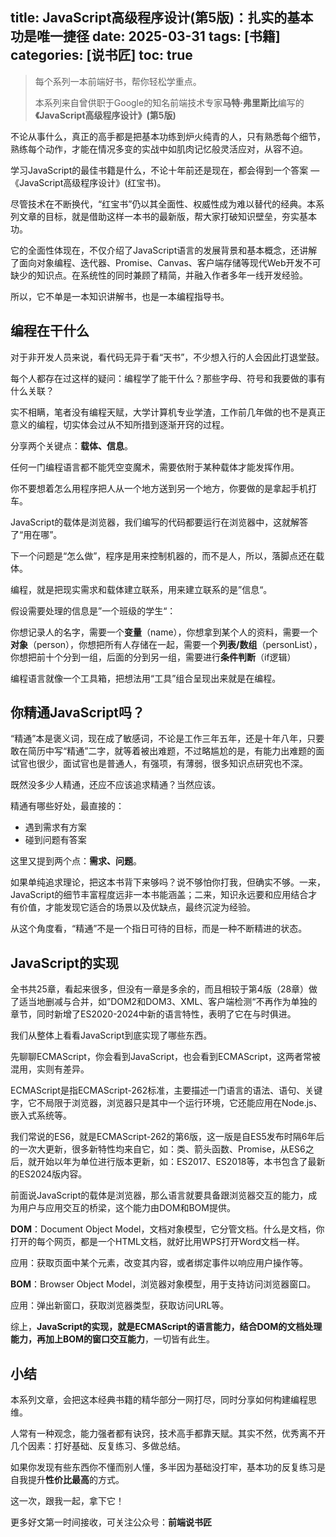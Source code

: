 title: JavaScript高级程序设计(第5版)：扎实的基本功是唯一捷径
date: 2025-03-31
tags: [书籍]
categories: [说书匠]
toc: true
---

> 每个系列一本前端好书，帮你轻松学重点。
>
> 本系列来自曾供职于Google的知名前端技术专家**马特·弗里斯比**编写的 **《JavaScript高级程序设计》(第5版)**

不论从事什么，真正的高手都是把基本功练到炉火纯青的人，只有熟悉每个细节，熟练每个动作，才能在情况多变的实战中如肌肉记忆般灵活应对，从容不迫。

学习JavaScript的最佳书籍是什么，不论十年前还是现在，都会得到一个答案 —《JavaScript高级程序设计》(红宝书)。

尽管技术在不断换代，“红宝书”仍以其全面性、权威性成为难以替代的经典。本系列文章的目标，就是借助这样一本书的最新版，帮大家打破知识壁垒，夯实基本功。

它的全面性体现在，不仅介绍了JavaScript语言的发展背景和基本概念，还讲解了面向对象编程、迭代器、Promise、Canvas、客户端存储等现代Web开发不可缺少的知识点。在系统性的同时兼顾了精简，并融入作者多年一线开发经验。

所以，它不单是一本知识讲解书，也是一本编程指导书。

## 编程在干什么

对于非开发人员来说，看代码无异于看“天书”，不少想入行的人会因此打退堂鼓。

每个人都存在过这样的疑问：编程学了能干什么？那些字母、符号和我要做的事有什么关联？

实不相瞒，笔者没有编程天赋，大学计算机专业学渣，工作前几年做的也不是真正意义的编程，切实体会过从不知所措到逐渐开窍的过程。

分享两个关键点：**载体、信息**。

任何一门编程语言都不能凭空变魔术，需要依附于某种载体才能发挥作用。

你不要想着怎么用程序把人从一个地方送到另一个地方，你要做的是拿起手机打车。

JavaScript的载体是浏览器，我们编写的代码都要运行在浏览器中，这就解答了“用在哪”。

下一个问题是“怎么做”，程序是用来控制机器的，而不是人，所以，落脚点还在载体。

编程，就是把现实需求和载体建立联系，用来建立联系的是”信息“。

假设需要处理的信息是”一个班级的学生“：

你想记录人的名字，需要一个**变量**（name），你想拿到某个人的资料，需要一个**对象**（person），你想把所有人存储在一起，需要一个**列表/数组**（personList），你想把前十个分到一组，后面的分到另一组，需要进行**条件判断**（if逻辑）

编程语言就像一个工具箱，把想法用“工具”组合呈现出来就是在编程。

## 你精通JavaScript吗？

“精通”本是褒义词，现在成了敏感词，不论是工作三年五年，还是十年八年，只要敢在简历中写“精通”二字，就等着被出难题，不过略尴尬的是，有能力出难题的面试官也很少，面试官也是普通人，有强项，有薄弱，很多知识点研究也不深。

既然没多少人精通，还应不应该追求精通？当然应该。

精通有哪些好处，最直接的：

-   遇到需求有方案
-   碰到问题有答案

这里又提到两个点：**需求、问题**。

如果单纯追求理论，把这本书背下来够吗？说不够怕你打我，但确实不够。一来，JavaScript的细节丰富程度远非一本书能涵盖；二来，知识永远要和应用结合才有价值，才能发现它适合的场景以及优缺点，最终沉淀为经验。

从这个角度看，“精通”不是一个指日可待的目标，而是一种不断精进的状态。

## JavaScript的实现

全书共25章，看起来很多，但没有一章是多余的，而且相较于第4版（28章）做了适当地删减与合并，如”DOM2和DOM3、XML、客户端检测“不再作为单独的章节，同时新增了ES2020-2024中新的语言特性，表明了它在与时俱进。

我们从整体上看看JavaScript到底实现了哪些东西。

先聊聊ECMAScript，你会看到JavaScript，也会看到ECMAScript，这两者常被混用，实则有差异。

ECMAScript是指ECMAScript-262标准，主要描述一门语言的语法、语句、关键字，它不局限于浏览器，浏览器只是其中一个运行环境，它还能应用在Node.js、嵌入式系统等。

我们常说的ES6，就是ECMAScript-262的第6版，这一版是自ES5发布时隔6年后的一次大更新，很多新特性均来自它，如：类、箭头函数、Promise，从ES6之后，就开始以年为单位进行版本更新，如：ES2017、ES2018等，本书包含了最新的ES2024版内容。

前面说JavaScript的载体是浏览器，那么语言就要具备跟浏览器交互的能力，成为用户与应用交互的桥梁，这个能力由DOM和BOM提供。

**DOM**：Document Object Model，文档对象模型，它分管文档。什么是文档，你打开的每个网页，都是一个HTML文档，就好比用WPS打开Word文档一样。

应用：获取页面中某个元素，改变其内容，或者绑定事件以响应用户操作等。

**BOM**：Browser Object Model，浏览器对象模型，用于支持访问浏览器窗口。

应用：弹出新窗口，获取浏览器类型，获取访问URL等。

综上，**JavaScript的实现，就是ECMAScript的语言能力，结合DOM的文档处理能力，再加上BOM的窗口交互能力**，一切皆有此生。

## 小结

本系列文章，会把这本经典书籍的精华部分一网打尽，同时分享如何构建编程思维。

人常有一种观念，能力强者都有诀窍，技术高手都靠天赋。其实不然，优秀离不开几个因素：打好基础、反复练习、多做总结。

如果你发现有些东西你不懂而别人懂，多半因为基础没打牢，基本功的反复练习是自我提升**性价比最高**的方式。

这一次，跟我一起，拿下它！

更多好文第一时间接收，可关注公众号：**前端说书匠**
